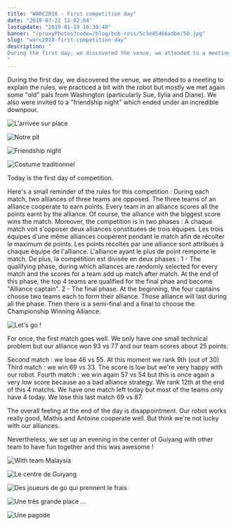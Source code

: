 ```yaml
---
title: "WARC2018 - First competition day"
date: "2018-07-22 11:02:04"
lastupdate: "2019-01-19 10:30:40"
banner: "/proxyPhotos?code=/blog/bob-ross/5c3e45466adbe/50.jpg"
slug: "warc2018-first-competition-day"
description: " 
During the first day, we discovered the venue, we attended to a meeting to explain the rules, we practiced a bit with the robot but mostly we met agai
"
---
```

During the first day, we discovered the venue, we attended to a meeting to explain the rules, we practiced a bit with the robot but mostly we met again some "old" pals from Washington (particularly Sue, Ilylia and Diane). We also were invited to a "friendship night" which ended under an incredible downpour.

![L'arrivée sur place](/proxyPhotos?code=/blog/bob-ross/5c3e454fa8695/50.jpg "L'arrivée sur place")

![Notre pit](/proxyPhotos?code=/blog/bob-ross/5c3e45466adbe/50.jpg "Notre pit")

![Friendship night](/proxyPhotos?code=/blog/bob-ross/5c3e4558de6e2/50.jpg "Friendship night")

![Costume traditionnel](/proxyPhotos?code=/blog/bob-ross/5c3e455b110b5/50.jpg "Costume traditionnel")

Today is the first day of competition.

Here's a small reminder of the rules for this competition  :
During each match, two alliances of three teams are opposed. The three teams  of an alliance cooperate to earn points. Every team in an alliance scores all the points earnt by the alliance. Of course, the alliance with the biggest score wins the match.
Moreover, the competition is in two phases :
A chaque match voit s'opposer deux alliances constituées de trois équipes. Les trois équipes d'une même alliances coopèrent pendant le match afin de récolter le maximum de points. Les points récoltés par une alliance sont attribués à chaque équipe de l'alliance. L'alliance ayant le plus de point remporte le match.
De plus, la compétition est divisée en deux phases :
1 - The qualifying phase, during which alliances are randomly selected for every match and the scores for a team add up match after match. At the end of this phase, the top 4 teams are qualified for the final phae and become "Alliance captain".
2 - The final phase. At the beginning, the four captains choose two teams each to form their alliance. Those alliance will last during all the phase. Then there is a semi-final and a final to choose the Championship Winning Alliance.

![Let's go !](/proxyPhotos?code=/blog/bob-ross/5c3e455d808bc/50.jpg "Let's go !")

For once, the first match goes well. We only have one small technical problem but our alliance won 93 vs 77 and our team scores about 25 points.

Second match : we lose 46 vs 55. At this moment we rank 9th (out of 30)
Third match : we win 69 vs 33. The score is low but we're very happy with our robot.
Fourth match : we win again 57 vs 54 but this is once again a very low score because ao a bad alliance strategy. We rank 12th at the end of this 4 matchs.
We have one match left today but most of the teams only have 4 today.
We lose this last match 69 vs 87.

The overall feeling at the end of the day is disappointment. Our robot works really good, Mathis and Antoine cooperate well. But think we're not lucky with our alliances.

Nevertheless, we set up an evening in the center of Guiyang with other team to have fun together and this was awesome !


![With team Malaysia](/proxyPhotos?code=/blog/bob-ross/5c3e456501592/50.jpg "Avec l'équipe de Malaisie")

![Le centre de Guiyang](/proxyPhotos?code=/blog/bob-ross/5c3e456b2c552/50.jpg "Le centre de Guiyang")

![Des joueurs de go qui prennent le frais](/proxyPhotos?code=/blog/bob-ross/5c3e456fde6d8/50.jpg "Des joueurs de go qui prennent le frais")

![Une très grande place ...](/proxyPhotos?code=/blog/bob-ross/5c3e4575b62b6/50.jpg "Une très grande place ...")

![Une pagode](/proxyPhotos?code=/blog/bob-ross/5c3e457ba0470/50.jpg "Une pagode")












    
